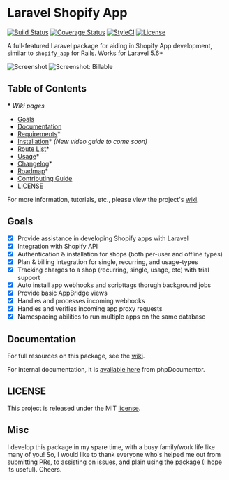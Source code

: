 # Laravel Shopify App

[![Build Status](https://secure.travis-ci.org/ohmybrew/laravel-shopify.png?branch=master)](http://travis-ci.org/ohmybrew/laravel-shopify)
[![Coverage Status](https://coveralls.io/repos/github/ohmybrew/laravel-shopify/badge.svg?branch=master)](https://coveralls.io/github/ohmybrew/laravel-shopify?branch=master)
[![StyleCI](https://styleci.io/repos/96462257/shield?branch=master)](https://styleci.io/repos/96462257)
[![License](https://poser.pugx.org/ohmybrew/laravel-shopify/license)](https://packagist.org/packages/ohmybrew/laravel-shopify)

A full-featured Laravel package for aiding in Shopify App development, similar to `shopify_app` for Rails. Works for Laravel 5.6+

![Screenshot](https://github.com/ohmybrew/laravel-shopify/raw/master/screenshot.png)
![Screenshot: Billable](https://github.com/ohmybrew/laravel-shopify/raw/master/screenshot-billable.png)

## Table of Contents

__*__ *Wiki pages*

- [Goals](#goals)
- [Documentation](#documentation)
- [Requirements](https://github.com/ohmybrew/laravel-shopify/wiki/Requirements)*
- [Installation](https://github.com/ohmybrew/laravel-shopify/wiki/Installation)*  *(New video guide to come soon)*
- [Route List](https://github.com/ohmybrew/laravel-shopify/wiki/Route-List)*
- [Usage](https://github.com/ohmybrew/laravel-shopify/wiki/Usage)*
- [Changelog](https://github.com/ohmybrew/laravel-shopify/wiki/Changelog)*
- [Roadmap](https://github.com/ohmybrew/laravel-shopify/wiki/Roadmap)*
- [Contributing Guide](https://github.com/ohmybrew/laravel-shopify/blob/master/CONTRIBUTING.md)
- [LICENSE](#license)

For more information, tutorials, etc., please view the project's [wiki](https://github.com/ohmybrew/laravel-shopify/wiki).

## Goals

- [x] Provide assistance in developing Shopify apps with Laravel
- [x] Integration with Shopify API
- [x] Authentication & installation for shops (both per-user and offline types)
- [x] Plan & billing integration for single, recurring, and usage-types
- [x] Tracking charges to a shop (recurring, single, usage, etc) with trial support
- [x] Auto install app webhooks and scripttags thorugh background jobs
- [x] Provide basic AppBridge views
- [x] Handles and processes incoming webhooks
- [x] Handles and verifies incoming app proxy requests
- [x] Namespacing abilities to run multiple apps on the same database

## Documentation

For full resources on this package, see the [wiki](https://github.com/ohmybrew/laravel-shopify/wiki).

For internal documentation, it is [available here](https://ohmybrew.com/laravel-shopify/) from phpDocumentor.

## LICENSE

This project is released under the MIT [license](https://github.com/ohmybrew/laravel-shopify/blob/master/LICENSE).

## Misc

I develop this package in my spare time, with a busy family/work life like many of you! So, I would like to thank everyone who's helped me out from submitting PRs, to assisting on issues, and plain using the package (I hope its useful). Cheers.
